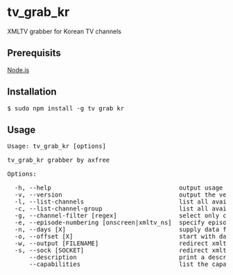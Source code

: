 # tv_grab_kr

XMLTV grabber for Korean TV channels

## Prerequisits

[Node.js](https://nodejs.org)

## Installation

<pre>
$ sudo npm install -g tv_grab_kr
</pre>

## Usage

<pre>
Usage: tv_grab_kr [options]

tv_grab_kr grabber by axfree

Options:

  -h, --help                                   output usage information
  -v, --version                                output the version number
  -l, --list-channels                          list all available channels
  -c, --list-channel-group                     list all available channel group
  -g, --channel-filter [regex]                 select only channels matching regular expression (can be used multiple times)
  -e, --episode-numbering [onscreen|xmltv_ns]  specify episode numbering system (can be used multiple times)
  -n, --days [X]                               supply data for X days
  -o, --offset [X]                             start with data for day today plus X days
  -w, --output [FILENAME]                      redirect xmltv output to the specified file
  -s, --sock [SOCKET]                          redirect xmltv output to the specified XMLTV socket
      --description                            print a description that identifies the grabber
      --capabilities                           list the capabilities that a grabber supports
</pre>
